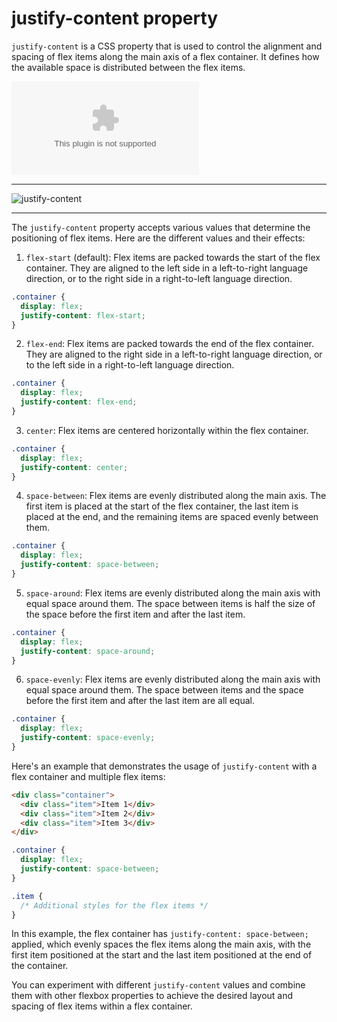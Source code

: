 # justify-content property

`justify-content` is a CSS property that is used to control the alignment and spacing of flex items along the main axis of a flex container. It defines how the available space is distributed between the flex items.

![justify-content](https://samanthaming.gumlet.io/flexbox30/12-justify-content-row.jpg.gz?format=auto)

***

![justify-content](https://samanthaming.gumlet.io/flexbox30/13-justify-content-column.jpg.gz)

***

The `justify-content` property accepts various values that determine the positioning of flex items. Here are the different values and their effects:

1. `flex-start` (default): Flex items are packed towards the start of the flex container. They are aligned to the left side in a left-to-right language direction, or to the right side in a right-to-left language direction.

```css
.container {
  display: flex;
  justify-content: flex-start;
}
```

2. `flex-end`: Flex items are packed towards the end of the flex container. They are aligned to the right side in a left-to-right language direction, or to the left side in a right-to-left language direction.

```css
.container {
  display: flex;
  justify-content: flex-end;
}
```

3. `center`: Flex items are centered horizontally within the flex container.

```css
.container {
  display: flex;
  justify-content: center;
}
```

4. `space-between`: Flex items are evenly distributed along the main axis. The first item is placed at the start of the flex container, the last item is placed at the end, and the remaining items are spaced evenly between them.

```css
.container {
  display: flex;
  justify-content: space-between;
}
```

5. `space-around`: Flex items are evenly distributed along the main axis with equal space around them. The space between items is half the size of the space before the first item and after the last item.

```css
.container {
  display: flex;
  justify-content: space-around;
}
```

6. `space-evenly`: Flex items are evenly distributed along the main axis with equal space around them. The space between items and the space before the first item and after the last item are all equal.

```css
.container {
  display: flex;
  justify-content: space-evenly;
}
```

Here's an example that demonstrates the usage of `justify-content` with a flex container and multiple flex items:

```html
<div class="container">
  <div class="item">Item 1</div>
  <div class="item">Item 2</div>
  <div class="item">Item 3</div>
</div>
```

```css
.container {
  display: flex;
  justify-content: space-between;
}

.item {
  /* Additional styles for the flex items */
}
```

In this example, the flex container has `justify-content: space-between;` applied, which evenly spaces the flex items along the main axis, with the first item positioned at the start and the last item positioned at the end of the container.

You can experiment with different `justify-content` values and combine them with other flexbox properties to achieve the desired layout and spacing of flex items within a flex container.
